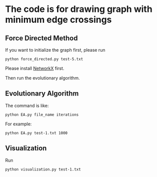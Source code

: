 # The code is for drawing graph with minimum edge crossings


## Force Directed Method
If you want to initialize the graph first, please run
```
python force_directed.py test-5.txt
```
Please install [NetworkX](https://networkx.org/) first.

Then run the evolutionary algorithm.

## Evolutionary Algorithm
The command is like:
```
python EA.py file_name iterations
```
For example:
```
python EA.py test-1.txt 1000
```



## Visualization
Run
```
python visualization.py test-1.txt
```

